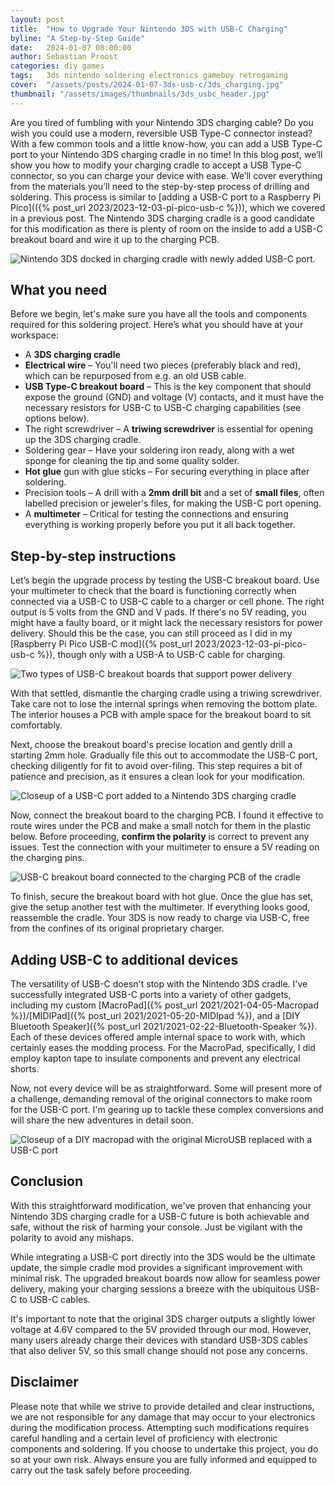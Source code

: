 ```yaml
---
layout: post
title:  "How to Upgrade Your Nintendo 3DS with USB-C Charging"
byline: "A Step-by-Step Guide"
date:   2024-01-07 08:00:00
author: Sebastian Proost
categories: diy games
tags:	3ds nintendo soldering electronics gameboy retrogaming
cover:  "/assets/posts/2024-01-07-3ds-usb-c/3ds_charging.jpg"
thumbnail: "/assets/images/thumbnails/3ds_usbc_header.jpg"
---
```


Are you tired of fumbling with your Nintendo 3DS charging cable? Do you wish you could use a modern, reversible USB Type-C connector instead? With a few common tools and a little know-how, you can add a USB Type-C port to your Nintendo 3DS charging cradle in no time! In this blog post, we’ll show you how to modify your charging cradle to accept a USB Type-C connector, so you can charge your device with ease. We’ll cover everything from the materials you’ll need to the step-by-step process of drilling and soldering. This process is similar to [adding a USB-C port to a Raspberry Pi Pico](({% post_url 2023/2023-12-03-pi-pico-usb-c %})), which we covered in a previous post. The Nintendo 3DS charging cradle is a good candidate for this modification as there is plenty of room on the inside to add a USB-C breakout board and wire it up to the charging PCB.

![Nintendo 3DS docked in charging cradle with newly added USB-C port.](/assets/posts/2024-01-07-3ds-usb-c/3ds_charging.jpg)

## What you need

Before we begin, let's make sure you have all the tools and components required for this soldering project. Here’s what you should have at your workspace:

  * A **3DS charging cradle**
  * **Electrical wire** – You'll need two pieces (preferably black and red), which can be repurposed from e.g. an old USB cable.
  * **USB Type-C breakout board** – This is the key component that should expose the ground (GND) and voltage (V) contacts, and it must have the necessary resistors for USB-C to USB-C charging capabilities (see options below).
  * The right screwdriver – A **triwing screwdriver** is essential for opening up the 3DS charging cradle.
  * Soldering gear – Have your soldering iron ready, along with a wet sponge for cleaning the tip and some quality solder.
  * **Hot glue** gun with glue sticks – For securing everything in place after soldering.
  * Precision tools – A drill with a **2mm drill bit** and a set of **small files**, often labelled precision or jeweler's files, for making the USB-C port opening.
  * A **multimeter** – Critical for testing the connections and ensuring everything is working properly before you put it all back together.


## Step-by-step instructions 

Let’s begin the upgrade process by testing the USB-C breakout board. Use your multimeter to check that the board is functioning correctly when connected via a USB-C to USB-C cable to a charger or cell phone. The right output is 5 volts from the GND and V pads. If there's no 5V reading, you might have a faulty board, or it might lack the necessary resistors for power delivery. Should this be the case, you can still proceed as I did in my [Raspberry Pi Pico USB-C mod]({% post_url 2023/2023-12-03-pi-pico-usb-c %}), though only with a USB-A to USB-C cable for charging.

![Two types of USB-C breakout boards that support power delivery](/assets/posts/2024-01-07-3ds-usb-c/breakout_boards.jpg)

With that settled, dismantle the charging cradle using a triwing screwdriver. Take care not to lose the internal springs when removing the bottom plate. The interior houses a PCB with ample space for the breakout board to sit comfortably.

Next, choose the breakout board's precise location and gently drill a starting 2mm hole. Gradually file this out to accommodate the USB-C port, checking diligently for fit to avoid over-filing. This step requires a bit of patience and precision, as it ensures a clean look for your modification.

![Closeup of a USB-C port added to a Nintendo 3DS charging cradle](/assets/posts/2024-01-07-3ds-usb-c/cradle_usbc_port_closeup.jpg)

Now, connect the breakout board to the charging PCB. I found it effective to route wires under the PCB and make a small notch for them in the plastic below. Before proceeding, **confirm the polarity** is correct to prevent any issues. Test the connection with your multimeter to ensure a 5V reading on the charging pins.

![USB-C breakout board connected to the charging PCB of the cradle](/assets/posts/2024-01-07-3ds-usb-c/inside_cradle_1.jpg)

To finish, secure the breakout board with hot glue. Once the glue has set, give the setup another test with the multimeter. If everything looks good, reassemble the cradle. Your 3DS is now ready to charge via USB-C, free from the confines of its original proprietary charger.


## Adding USB-C to additional devices

The versatility of USB-C doesn't stop with the Nintendo 3DS cradle. I've successfully integrated USB-C ports into a variety of other gadgets, including my custom [MacroPad]({% post_url 2021/2021-04-05-Macropad %})/[MIDIPad]({% post_url 2021/2021-05-20-MIDIpad %}), and a [DIY Bluetooth Speaker]({% post_url 2021/2021-02-22-Bluetooth-Speaker %}). Each of these devices offered ample internal space to work with, which certainly eases the modding process. For the MacroPad, specifically, I did employ kapton tape to insulate components and prevent any electrical shorts.

Now, not every device will be as straightforward. Some will present more of a challenge, demanding removal of the original connectors to make room for the USB-C port. I'm gearing up to tackle these complex conversions and will share the new adventures in detail soon.


![Closeup of a DIY macropad with the original MicroUSB replaced with a USB-C port](/assets/posts/2024-01-07-3ds-usb-c/macropad_usbc_port_closeup.jpg)

## Conclusion

With this straightforward modification, we've proven that enhancing your Nintendo 3DS charging cradle for a USB-C future is both achievable and safe, without the risk of harming your console. Just be vigilant with the polarity to avoid any mishaps.

While integrating a USB-C port directly into the 3DS would be the ultimate update, the simple cradle mod provides a significant improvement with minimal risk. The upgraded breakout boards now allow for seamless power delivery, making your charging sessions a breeze with the ubiquitous USB-C to USB-C cables.

It's important to note that the original 3DS charger outputs a slightly lower voltage at 4.6V compared to the 5V provided through our mod. However, many users already charge their devices with standard USB-3DS cables that also deliver 5V, so this small change should not pose any concerns.

## Disclaimer

Please note that while we strive to provide detailed and clear instructions, we are not responsible for any damage that may occur to your electronics during the modification process. Attempting such modifications requires careful handling and a certain level of proficiency with electronic components and soldering. If you choose to undertake this project, you do so at your own risk. Always ensure you are fully informed and equipped to carry out the task safely before proceeding.
